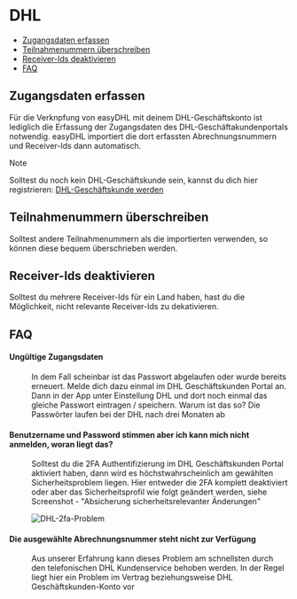 # DHL

-   [Zugangsdaten erfassen](#credentials)
-   [Teilnahmenummern überschreiben](#override-billing)
-   [Receiver-Ids deaktivieren](#inactivate-receiver)
-   [FAQ](#faq)

<a name="credentials"></a>

## Zugangsdaten erfassen

Für die Verknpfung von easyDHL mit deinem DHL-Geschäftskonto ist lediglich die Erfassung der Zugangsdaten des DHL-Geschäftakundenportals notwendig. easyDHL importiert die dort erfassten Abrechnungsnummern und Receiver-Ids dann automatisch.

> [!NOTE]  
> Solltest du noch kein DHL-Geschäftskunde sein, kannst du dich hier registrieren: [DHL-Geschäftskunde werden](https://www.dhl.de/de/geschaeftskunden/paket/kunde-werden/angebot-dhl-geschaeftskunden-online.html)

<a name="override-billing"></a>

## Teilnahmenummern überschreiben

Solltest andere Teilnahmenummern als die importierten verwenden, so können diese bequem überschrieben werden.

<a name="inactivate-receiver"></a>

## Receiver-Ids deaktivieren

Solltest du mehrere Receiver-Ids für ein Land haben, hast du die Möglichkeit, nicht relevante Receiver-Ids zu dekativieren.

<a name="faq"></a>

## FAQ

<div class="faq-list">
<dl class="space-y-8">
<div>
<dt><h4>Ungültige Zugangsdaten</h4></dt>
<dd>In dem Fall scheinbar ist das Passwort abgelaufen oder wurde bereits erneuert. Melde dich dazu einmal im DHL Geschäftskunden Portal an. Dann in der App unter Einstellung DHL und dort noch einmal das gleiche Passwort eintragen / speichern. Warum ist das so? Die Passwörter laufen bei der DHL nach drei Monaten ab</dd>
</div>

<div>
<dt><h4>Benutzername und Password stimmen aber ich kann mich nicht anmelden, woran liegt das?</h4></dt>
<dd>Solltest du die 2FA Authentifizierung im DHL Geschäftskunden Portal aktiviert haben, dann wird es höchstwahrscheinlich am gewählten Sicherheitsproblem liegen. Hier entweder die 2FA komplett deaktiviert oder aber das Sicherheitsprofil wie folgt geändert werden, siehe Screenshot - "Absicherung sicherheitsrelevanter Änderungen"

![DHL-2fa-Problem](https://media.247apps.de/storage/faq/dhl-2fa-problem.png)</dd>

</div>

<div>
<dt><h4>Die ausgewählte Abrechnungsnummer steht nicht zur Verfügung</h4></dt>
<dd>Aus unserer Erfahrung kann dieses Problem am schnellsten durch den telefonischen DHL Kundenservice behoben werden. In der Regel liegt hier ein Problem im Vertrag beziehungsweise DHL Geschäftskunden-Konto vor</dd>

</div>
</dl>
</div>
